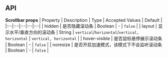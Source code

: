 ## API

**Scrollbar props**
| Property | Description | Type | Accepted Values | Default |
|:--|:--|:--|:--|:--|
| hidden | 是否隐藏滚动条 | Boolean | - | `false` |
| layout | 显示水平/垂直方向的滚动条 | String | `vertical`/`horizontal`/`vertical, horizontal` | `vertical, horizontal` |
| hover-visible | 是否鼠标悬停展示滚动条 | Boolean | - | `false` |
| noresize | 是否开启加速模式，该模式下不会监听滚动条 | Boolean | - | `false` |
